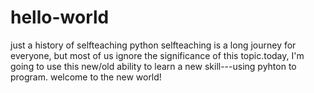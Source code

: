 # hello-world
just a history of selfteaching python
selfteaching is a long journey for everyone,
but most of us ignore the significance of this topic.today,
I'm going to use this new/old ability to learn a new skill---using pyhton to program.
welcome to the new world!
